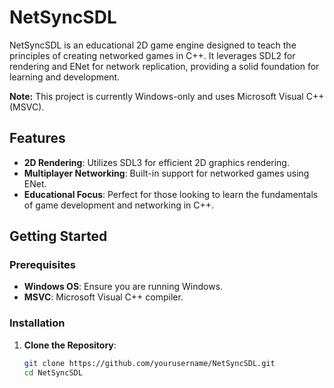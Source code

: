 # NetSyncSDL

NetSyncSDL is an educational 2D game engine designed to teach the principles of creating networked games in C++. It leverages SDL2 for rendering and ENet for network replication, providing a solid foundation for learning and development.

**Note:** This project is currently Windows-only and uses Microsoft Visual C++ (MSVC).

## Features

- **2D Rendering**: Utilizes SDL3 for efficient 2D graphics rendering.
- **Multiplayer Networking**: Built-in support for networked games using ENet.
- **Educational Focus**: Perfect for those looking to learn the fundamentals of game development and networking in C++.

## Getting Started

### Prerequisites

- **Windows OS**: Ensure you are running Windows.
- **MSVC**: Microsoft Visual C++ compiler.

### Installation

1. **Clone the Repository**:
   ```sh
   git clone https://github.com/yourusername/NetSyncSDL.git
   cd NetSyncSDL
